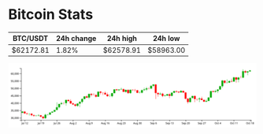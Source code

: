 # Bitcoin Stats

BTC/USDT|24h change|24h high|24h low|
|---|---|---|---|
|$62172.81|1.82%|$62578.91|$58963.00|

<img src="./chart.svg">
